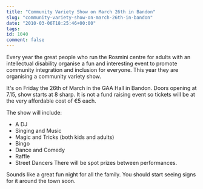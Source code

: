 ```yaml
---
title: "Community Variety Show on March 26th in Bandon"
slug: "community-variety-show-on-march-26th-in-bandon"
date: "2010-03-06T18:25:46+00:00"
tags:
id: 1040
comment: false
---
```


Every year the great people who run the Rosmini centre for adults with an intellectual disability organise a fun and interesting event to promote community integration and inclusion for everyone. This year they are organising a community variety show.

It's on Friday the 26th of March in the GAA Hall in Bandon. Doors opening at 7.15, show starts at 8 sharp. It is not a fund raising event so tickets will be at the very affordable cost of €5 each.

The show will include:

*   A DJ
*   Singing and Music
*   Magic and Tricks (both kids and adults)
*   Bingo
*   Dance and Comedy
*   Raffle
*   Street Dancers
There will be spot prizes between performances.

Sounds like a great fun night for all the family. You should start seeing signs for it around the town soon.
